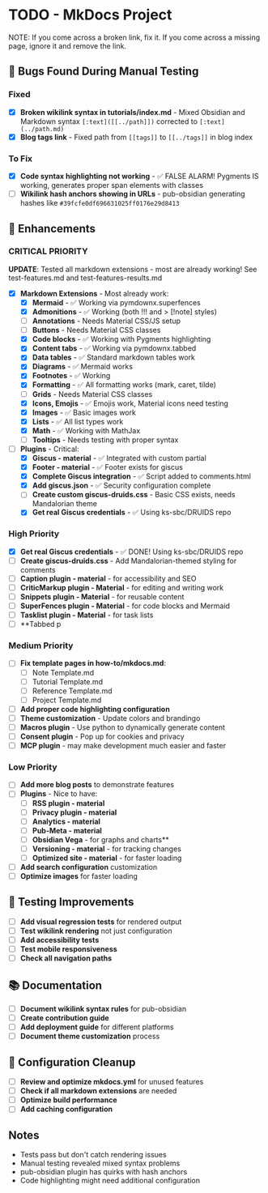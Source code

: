 # TODO - MkDocs Project

NOTE: If you come across a broken link, fix it. If you come across a missing page, ignore it and remove the link.

## 🐛 Bugs Found During Manual Testing

### Fixed

- [x] **Broken wikilink syntax in tutorials/index.md** - Mixed Obsidian and Markdown syntax `[:text]([[../path]])` corrected to `[:text](../path.md)`
- [x] **Blog tags link** - Fixed path from `[[tags]]` to `[[../tags]]` in blog index

### To Fix

- [x] **Code syntax highlighting not working** - ✅ FALSE ALARM! Pygments IS working, generates proper span elements with classes
- [ ] **Wikilink hash anchors showing in URLs** - pub-obsidian generating hashes like `#39fcfe0df696631025ff0176e29d8413`

## 🚀 Enhancements

### CRITICAL PRIORITY

**UPDATE**: Tested all markdown extensions - most are already working! See test-features.md and test-features-results.md

- [x] **Markdown Extensions** - Most already work:
  - [x] **Mermaid** - ✅ Working via pymdownx.superfences
  - [x] **Admonitions** - ✅ Working (both !!! and > [!note] styles)
  - [ ] **Annotations** - Needs Material CSS/JS setup
  - [ ] **Buttons** - Needs Material CSS classes
  - [x] **Code blocks** - ✅ Working with Pygments highlighting
  - [x] **Content tabs** - ✅ Working via pymdownx.tabbed
  - [x] **Data tables** - ✅ Standard markdown tables work
  - [x] **Diagrams** - ✅ Mermaid works
  - [x] **Footnotes** - ✅ Working
  - [x] **Formatting** - ✅ All formatting works (mark, caret, tilde)
  - [ ] **Grids** - Needs Material CSS classes
  - [x] **Icons, Emojis** - ✅ Emojis work, Material icons need testing
  - [x] **Images** - ✅ Basic images work
  - [x] **Lists** - ✅ All list types work
  - [x] **Math** - ✅ Working with MathJax
  - [ ] **Tooltips** - Needs testing with proper syntax
- [ ] **Plugins** - Critical:
  - [x] **Giscus - material** - ✅ Integrated with custom partial
  - [x] **Footer - material** - ✅ Footer exists for giscus
  - [x] **Complete Giscus integration** - ✅ Script added to comments.html
  - [x] **Add giscus.json** - ✅ Security configuration complete
  - [ ] **Create custom giscus-druids.css** - Basic CSS exists, needs Mandalorian theme
  - [x] **Get real Giscus credentials** - ✅ Using ks-sbc/DRUIDS repo

### High Priority

- [x] **Get real Giscus credentials** - ✅ DONE! Using ks-sbc/DRUIDS repo
- [ ] **Create giscus-druids.css** - Add Mandalorian-themed styling for comments
- [ ] **Caption plugin - material** - for accessibility and SEO
- [ ] **CriticMarkup plugin - Material** - for editing and writing work
- [ ] **Snippets plugin - Material** - for reusable content
- [ ] **SuperFences plugin - Material** - for code blocks and Mermaid
- [ ] **Tasklist plugin - Material** - for task lists
- [ ] \*\*Tabbed p

### Medium Priority

- [ ] **Fix template pages in how-to/mkdocs.md**:
  - [ ] Note Template.md
  - [ ] Tutorial Template.md
  - [ ] Reference Template.md
  - [ ] Project Template.md
- [ ] **Add proper code highlighting configuration**
- [ ] **Theme customization** - Update colors and brandingo
- [ ] **Macros plugin** - Use python to dynamically generate content
- [ ] **Consent plugin** - Pop up for cookies and privacy
- [ ] **MCP plugin** - may make development much easier and faster

### Low Priority

- [ ] **Add more blog posts** to demonstrate features
- [ ] **Plugins** - Nice to have:
  - [ ] **RSS plugin - material**
  - [ ] **Privacy plugin - material**
  - [ ] **Analytics - material**
  - [ ] **Pub-Meta - material**
  - [ ] **Obsidian Vega** - for graphs and charts\*\*
  - [ ] **Versioning - material** - for tracking changes
  - [ ] **Optimized site - material** - for faster loading
- [ ] **Add search configuration** customization
- [ ] **Optimize images** for faster loading

## 🧪 Testing Improvements

- [ ] **Add visual regression tests** for rendered output
- [ ] **Test wikilink rendering** not just configuration
- [ ] **Add accessibility tests**
- [ ] **Test mobile responsiveness**
- [ ] **Check all navigation paths**

## 📚 Documentation

- [ ] **Document wikilink syntax rules** for pub-obsidian
- [ ] **Create contribution guide**
- [ ] **Add deployment guide** for different platforms
- [ ] **Document theme customization** process

## 🔧 Configuration Cleanup

- [ ] **Review and optimize mkdocs.yml** for unused features
- [ ] **Check if all markdown extensions** are needed
- [ ] **Optimize build performance**
- [ ] **Add caching configuration**

## Notes

- Tests pass but don't catch rendering issues
- Manual testing revealed mixed syntax problems
- pub-obsidian plugin has quirks with hash anchors
- Code highlighting might need additional configuration
